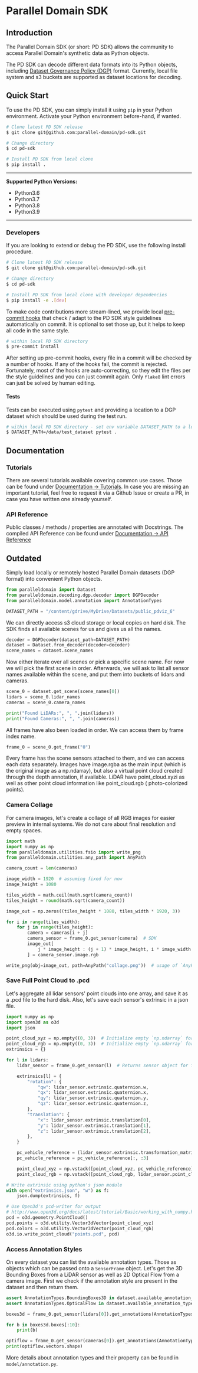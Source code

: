 # Parallel Domain SDK

## Introduction

The Parallel Domain SDK (or short: PD SDK) allows the community to access Parallel Domain's synthetic data as Python objects.

The PD SDK can decode different data formats into its Python objects, including [Dataset Governance Policy (DGP)](https://github.com/TRI-ML/dgp/blob/master/dgp/proto/README.md) format.
Currently, local file system and s3 buckets are supported as dataset locations for decoding.

## Quick Start

To use the PD SDK, you can simply install it using `pip` in your Python environment. Activate your Python environment before-hand, if wanted.


```bash
# Clone latest PD SDK release
$ git clone git@github.com:parallel-domain/pd-sdk.git

# Change directory
$ cd pd-sdk

# Install PD SDK from local clone
$ pip install .
```
---
**Supported Python Versions:**

* Python3.6
* Python3.7
* Python3.8
* Python3.9

---

### Developers

If you are looking to extend or debug the PD SDK, use the following install procedure.

```bash
# Clone latest PD SDK release
$ git clone git@github.com:parallel-domain/pd-sdk.git

# Change directory
$ cd pd-sdk

# Install PD SDK from local clone with developer dependencies
$ pip install -e .[dev]
```

To make code contributions more stream-lined, we provide local [pre-commit hooks](https://pre-commit.com/) that check / adapt to the PD SDK style guidelines automatically on commit.
It is optional to set those up, but it helps to keep all code in the same style.

```bash
# within local PD SDK directory
$ pre-commit install
```

After setting up pre-commit hooks, every file in a commit will be checked by a number of hooks. If any of the hooks fail, the commit is rejected. Fortunately, most of the hooks are auto-correcting, so they edit
the files per the style guidelines and you can just commit again. Only `flake8` lint errors can just be solved by human editing.

#### Tests

Tests can be executed using `pytest` and providing a location to a DGP dataset which should be used during the test run.
```bash
# within local PD SDK directory - set env variable DATASET_PATH to a local or s3 location.
$ DATASET_PATH=/data/test_dataset pytest .
```

## Documentation

### Tutorials

There are several tutorials available covering common use cases. Those can be found under [Documentation -> Tutorials](https://parallel-domain.github.io/pd-sdk/).
In case you are missing an important tutorial, feel free to request it via a Github Issue or create a PR, in case you have written one already yourself.

### API Reference

Public classes / methods / properties are annotated with Docstrings. The compiled API Reference can be found under [Documentation -> API Reference](https://parallel-domain.github.io/pd-sdk/)


## Outdated

Simply load locally or remotely hosted Parallel Domain datasets (DGP format) into convenient Python objects.

```python
from paralleldomain import Dataset
from paralleldomain.decoding.dgp.decoder import DGPDecoder
from paralleldomain.model.annotation import AnnotationTypes

DATASET_PATH = "/content/gdrive/MyDrive/Datasets/public_pdviz_6"
```

We can directly access s3 cloud storage or local copies on hard disk. The SDK finds all available scenes for us and
gives us all the names.

```python
decoder = DGPDecoder(dataset_path=DATASET_PATH)
dataset = Dataset.from_decoder(decoder=decoder)
scene_names = dataset.scene_names
```

Now either iterate over all scenes or pick a specific scene name. For now we will pick the first scene in order.
Afterwards, we will ask to list all sensor names available within the scene, and put them into buckets of lidars and
cameras.

```python
scene_0 = dataset.get_scene(scene_names[0])
lidars = scene_0.lidar_names
cameras = scene_0.camera_names

print("Found LiDARs:", ", ".join(lidars))
print("Found Cameras:", ", ".join(cameras))
```

All frames have also been loaded in order. We can access them by frame index name.

```python
frame_0 = scene_0.get_frame("0")
```

Every frame has the scene sensors attached to them, and we can access each data separately. Images have image.rgba as
the main input (which is the original image as a np.ndarray), but also a virtual point cloud created through the depth
annotation, if available. LiDAR have point_cloud.xyzi as well as other point cloud information like point_cloud.rgb (
photo-colorized points).

### Camera Collage

For camera images, let's create a collage of all RGB images for easier preview in internal systems. We do not care about
final resolution and empty spaces.

```python
import math
import numpy as np
from paralleldomain.utilities.fsio import write_png
from paralleldomain.utilities.any_path import AnyPath

camera_count = len(cameras)

image_width = 1920  # assuming fixed for now
image_height = 1080

tiles_width = math.ceil(math.sqrt(camera_count))
tiles_height = round(math.sqrt(camera_count))

image_out = np.zeros((tiles_height * 1080, tiles_width * 1920, 3))

for i in range(tiles_width):
    for j in range(tiles_height):
        camera = cameras[i + j]
        camera_sensor = frame_0.get_sensor(camera)  # SDK
        image_out[
            j * image_height : (j + 1) * image_height, i * image_width : (i + 1) * image_width, :
        ] = camera_sensor.image.rgb

write_png(obj=image_out, path=AnyPath("collage.png"))  # usage of `AnyPath` allows to also pass cloud paths like s3
```

### Save Full Point Cloud to .pcd

Let's aggregate all lidar sensors' point clouds into one array, and save it as a .pcd file to the hard disk. Also, let's
save each sensor's extrinsic in a json file.

```python
import numpy as np
import open3d as o3d
import json

point_cloud_xyz = np.empty((0, 3))  # Initialize empty `np.ndarray` for storing xyz
point_cloud_rgb = np.empty((0, 3))  # Initialize empty `np.ndarray` for storing rgb
extrinsics = {}

for l in lidars:
    lidar_sensor = frame_0.get_sensor(l)  # Returns sensor object for frame

    extrinsics[l] = {
        "rotation": {
            "qw": lidar_sensor.extrinsic.quaternion.w,
            "qx": lidar_sensor.extrinsic.quaternion.x,
            "qy": lidar_sensor.extrinsic.quaternion.y,
            "qz": lidar_sensor.extrinsic.quaternion.z,
        },
        "translation": {
            "x": lidar_sensor.extrinsic.translation[0],
            "y": lidar_sensor.extrinsic.translation[1],
            "z": lidar_sensor.extrinsic.translation[2],
        },
    }

    pc_vehicle_reference = (lidar_sensor.extrinsic.transformation_matrix @ lidar_sensor.point_cloud.xyz_one.T).T
    pc_vehicle_reference = pc_vehicle_reference[:, :3]

    point_cloud_xyz = np.vstack([point_cloud_xyz, pc_vehicle_reference])  # append to xyz point array
    point_cloud_rgb = np.vstack([point_cloud_rgb, lidar_sensor.point_cloud.rgb])  # append to rgb point array

# Write extrinsic using python's json module
with open("extrinsics.json", "w") as f:
    json.dump(extrinsics, f)

# Use Open3d's pcd-writer for output
# http://www.open3d.org/docs/latest/tutorial/Basic/working_with_numpy.html#From-NumPy-to-open3d.PointCloud
pcd = o3d.geometry.PointCloud()
pcd.points = o3d.utility.Vector3dVector(point_cloud_xyz)
pcd.colors = o3d.utility.Vector3dVector(point_cloud_rgb)
o3d.io.write_point_cloud("points.pcd", pcd)
```

### Access Annotation Styles

On every dataset you can list the available annotation types. Those as objects which can be passed onto a `SensorFrame`
object. Let's get the 3D Bounding Boxes from a LiDAR sensor as well as 2D Optical Flow from a camera image. First we
check if the annotation style are present in the dataset and then return them.

```python
assert AnnotationTypes.BoundingBoxes3D in dataset.available_annotation_types
assert AnnotationTypes.OpticalFlow in dataset.available_annotation_types

boxes3d = frame_0.get_sensor(lidars[0]).get_annotations(AnnotationTypes.BoundingBoxes3D)

for b in boxes3d.boxes[:10]:
    print(b)

optiflow = frame_0.get_sensor(cameras[0]).get_annotations(AnnotationTypes.OpticalFlow)
print(optiflow.vectors.shape)
```

More details about annotation types and their property can be found in `model/annotation.py`.
